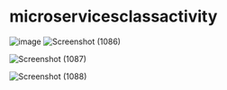 # microservicesclassactivity

![image](https://github.com/Ujjawal1640/microservicesclassactivity/assets/122083084/41146e1f-6459-48f8-9da3-6efd0c239ce2)
![Screenshot (1086)](https://github.com/Ujjawal1640/microservicesclassactivity/assets/122083084/5cc0da72-c6c3-4cac-af31-754c59fac8ee)

![Screenshot (1087)](https://github.com/Ujjawal1640/microservicesclassactivity/assets/122083084/425b6c34-6a2b-48c0-bf8c-f270d8c41990)

![Screenshot (1088)](https://github.com/Ujjawal1640/microservicesclassactivity/assets/122083084/5e031c85-f040-4771-87a4-8d98d4faaad7)


